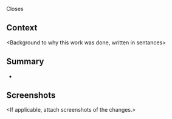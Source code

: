 Closes <Issue link>

## Context
<Background to why this work was done, written in sentances>

## Summary
- <Bulleted list of what the PR does>

## Screenshots
<If applicable, attach screenshots of the changes.>